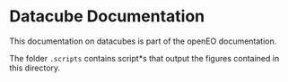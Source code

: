 # Datacube Documentation

This documentation on datacubes is part of the openEO documentation.

The folder `.scripts` contains script*s that output the figures contained in this directory.